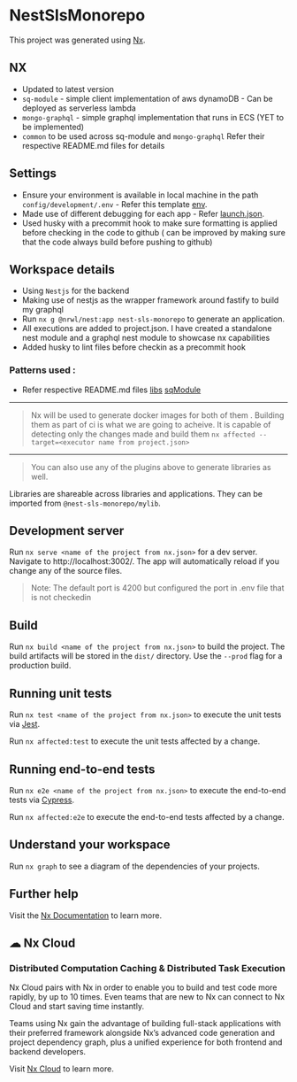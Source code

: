 # NestSlsMonorepo

This project was generated using [Nx](https://nx.dev).

## NX

-   Updated to latest version
-   `sq-module` - simple client implementation of aws dynamoDB - Can be deployed as serverless lambda
-   `mongo-graphql` - simple graphql implementation that runs in ECS (YET to be implemented)
-   `common` to be used across sq-module and `mongo-graphql`
    Refer their respective README.md files for details

## Settings

-   Ensure your environment is available in local machine in the path `config/development/.env` - Refer this template [env](env-template/template.json).
-   Made use of different debugging for each app - Refer [launch.json](apps/sq-module/README.md).
-   Used husky with a precommit hook to make sure formatting is applied before checking in the code to github ( can be improved by making sure that the code always build before pushing to github)

## Workspace details

-   Using `Nestjs` for the backend
-   Making use of nestjs as the wrapper framework around fastify to build my graphql
-   Run `nx g @nrwl/nest:app nest-sls-monorepo` to generate an application.
-   All executions are added to project.json. I have created a standalone nest module and a graphql nest module to showcase nx capabilities
-   Added husky to lint files before checkin as a precommit hook

### Patterns used :

-   Refer respective README.md files [libs](libs/common/README.md) [sqModule](apps/sq-module/README.md)

---

> Nx will be used to generate docker images for both of them . Building them as part of ci is what we are going to acheive. It is capable of detecting only the changes made and build them `nx affected --target=<executor name from project.json>`

---

> You can also use any of the plugins above to generate libraries as well.

Libraries are shareable across libraries and applications. They can be imported from `@nest-sls-monorepo/mylib`.

## Development server

Run `nx serve <name of the project from nx.json>` for a dev server. Navigate to http://localhost:3002/. The app will automatically reload if you change any of the source files.

> Note: The default port is 4200 but configured the port in .env file that is not checkedin

## Build

Run `nx build <name of the project from nx.json>` to build the project. The build artifacts will be stored in the `dist/` directory. Use the `--prod` flag for a production build.

## Running unit tests

Run `nx test <name of the project from nx.json>` to execute the unit tests via [Jest](https://jestjs.io).

Run `nx affected:test` to execute the unit tests affected by a change.

## Running end-to-end tests

Run `nx e2e <name of the project from nx.json>` to execute the end-to-end tests via [Cypress](https://www.cypress.io).

Run `nx affected:e2e` to execute the end-to-end tests affected by a change.

## Understand your workspace

Run `nx graph` to see a diagram of the dependencies of your projects.

## Further help

Visit the [Nx Documentation](https://nx.dev) to learn more.

## ☁ Nx Cloud

### Distributed Computation Caching & Distributed Task Execution

Nx Cloud pairs with Nx in order to enable you to build and test code more rapidly, by up to 10 times. Even teams that are new to Nx can connect to Nx Cloud and start saving time instantly.

Teams using Nx gain the advantage of building full-stack applications with their preferred framework alongside Nx’s advanced code generation and project dependency graph, plus a unified experience for both frontend and backend developers.

Visit [Nx Cloud](https://nx.app/) to learn more.

